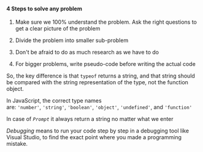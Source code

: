 #### 4 Steps to solve any problem

1. Make sure we 100% understand the problem. Ask the right questions to get a clear picture of the problem
   
2. Divide the problem into smaller sub-problem
   
3.  Don't be afraid to do as much research as we have to do
     
4.  For bigger problems, write pseudo-code before writing the actual code



So, the key difference is that `typeof` returns a string, and that string should be compared with the string representation of the type, not the function object.

In JavaScript, the correct type names are: `'number'`, `'string'`, `'boolean'`, `'object'`, `'undefined'`, and `'function'`


In case of _`Prompt`_ it always return a string no matter what we enter


_Debugging_ means to run your code step by step in a debugging tool like Visual Studio, to find the exact point where you made a programming mistake.